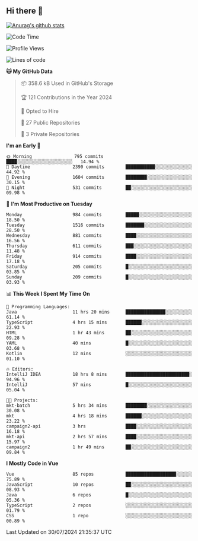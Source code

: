 ## Hi there 👋

[![Anurag's github stats](https://github-readme-stats.vercel.app/api?username=Songwonseok)](https://github.com/anuraghazra/github-readme-stats)



<!--START_SECTION:waka-->
![Code Time](http://img.shields.io/badge/Code%20Time-2%2C956%20hrs%2040%20mins-blue)

![Profile Views](http://img.shields.io/badge/Profile%20Views-0-blue)

![Lines of code](https://img.shields.io/badge/From%20Hello%20World%20I%27ve%20Written-34.8%20million%20lines%20of%20code-blue)

**🐱 My GitHub Data** 

> 📦 358.6 kB Used in GitHub's Storage 
 > 
> 🏆 121 Contributions in the Year 2024
 > 
> 💼 Opted to Hire
 > 
> 📜 27 Public Repositories 
 > 
> 🔑 3 Private Repositories 
 > 
**I'm an Early 🐤** 

```text
🌞 Morning                795 commits         ████░░░░░░░░░░░░░░░░░░░░░   14.94 % 
🌆 Daytime                2390 commits        ███████████░░░░░░░░░░░░░░   44.92 % 
🌃 Evening                1604 commits        ████████░░░░░░░░░░░░░░░░░   30.15 % 
🌙 Night                  531 commits         ██░░░░░░░░░░░░░░░░░░░░░░░   09.98 % 
```
📅 **I'm Most Productive on Tuesday** 

```text
Monday                   984 commits         █████░░░░░░░░░░░░░░░░░░░░   18.50 % 
Tuesday                  1516 commits        ███████░░░░░░░░░░░░░░░░░░   28.50 % 
Wednesday                881 commits         ████░░░░░░░░░░░░░░░░░░░░░   16.56 % 
Thursday                 611 commits         ███░░░░░░░░░░░░░░░░░░░░░░   11.48 % 
Friday                   914 commits         ████░░░░░░░░░░░░░░░░░░░░░   17.18 % 
Saturday                 205 commits         █░░░░░░░░░░░░░░░░░░░░░░░░   03.85 % 
Sunday                   209 commits         █░░░░░░░░░░░░░░░░░░░░░░░░   03.93 % 
```


📊 **This Week I Spent My Time On** 

```text
💬 Programming Languages: 
Java                     11 hrs 20 mins      ███████████████░░░░░░░░░░   61.14 % 
TypeScript               4 hrs 15 mins       ██████░░░░░░░░░░░░░░░░░░░   22.93 % 
HTML                     1 hr 43 mins        ██░░░░░░░░░░░░░░░░░░░░░░░   09.28 % 
YAML                     40 mins             █░░░░░░░░░░░░░░░░░░░░░░░░   03.68 % 
Kotlin                   12 mins             ░░░░░░░░░░░░░░░░░░░░░░░░░   01.10 % 

🔥 Editors: 
IntelliJ IDEA            18 hrs 8 mins       ████████████████████████░   94.96 % 
IntelliJ                 57 mins             █░░░░░░░░░░░░░░░░░░░░░░░░   05.04 % 

🐱‍💻 Projects: 
mkt-batch                5 hrs 34 mins       ████████░░░░░░░░░░░░░░░░░   30.08 % 
mkt                      4 hrs 18 mins       ██████░░░░░░░░░░░░░░░░░░░   23.22 % 
campaign2-api            3 hrs               ████░░░░░░░░░░░░░░░░░░░░░   16.18 % 
mkt-api                  2 hrs 57 mins       ████░░░░░░░░░░░░░░░░░░░░░   15.97 % 
campaign2                1 hr 49 mins        ██░░░░░░░░░░░░░░░░░░░░░░░   09.84 % 
```

**I Mostly Code in Vue** 

```text
Vue                      85 repos            ███████████████████░░░░░░   75.89 % 
JavaScript               10 repos            ██░░░░░░░░░░░░░░░░░░░░░░░   08.93 % 
Java                     6 repos             █░░░░░░░░░░░░░░░░░░░░░░░░   05.36 % 
TypeScript               2 repos             ░░░░░░░░░░░░░░░░░░░░░░░░░   01.79 % 
CSS                      1 repo              ░░░░░░░░░░░░░░░░░░░░░░░░░   00.89 % 
```




 Last Updated on 30/07/2024 21:35:37 UTC
<!--END_SECTION:waka-->
